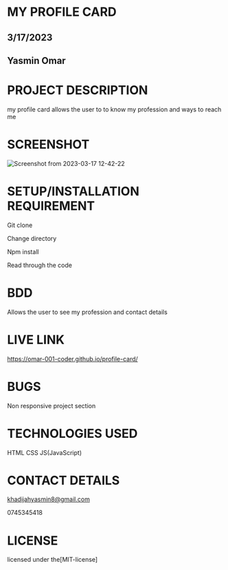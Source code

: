 # MY PROFILE CARD

## 3/17/2023

## Yasmin Omar

# PROJECT DESCRIPTION
my profile card allows the user to to know my profession and ways to reach me

# SCREENSHOT
![Screenshot from 2023-03-17 12-42-22](https://user-images.githubusercontent.com/125015290/225869284-ef7b6e2f-524e-47dd-81b0-2c2db19194ae.png)

# SETUP/INSTALLATION REQUIREMENT
Git clone 

Change directory

Npm install

Read through the code

# BDD
Allows the user to see my profession and contact details

# LIVE LINK
https://omar-001-coder.github.io/profile-card/

# BUGS
Non responsive project section

# TECHNOLOGIES USED
HTML
CSS
JS(JavaScript)
 
# CONTACT DETAILS
khadijahyasmin8@gmail.com

0745345418

# LICENSE
licensed under the[MIT-license]